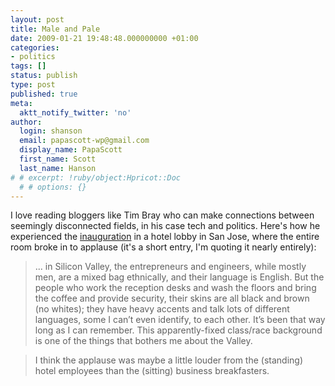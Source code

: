 ```yaml
---
layout: post
title: Male and Pale
date: 2009-01-21 19:48:48.000000000 +01:00
categories:
- politics
tags: []
status: publish
type: post
published: true
meta:
  aktt_notify_twitter: 'no'
author:
  login: shanson
  email: papascott-wp@gmail.com
  display_name: PapaScott
  first_name: Scott
  last_name: Hanson
# # excerpt: !ruby/object:Hpricot::Doc
  # # options: {}
---
```

<p>I love reading bloggers like Tim Bray who can make connections between seemingly disconnected fields, in his case tech and politics. Here's how he experienced the <a href="http://www.tbray.org/ongoing/When/200x/2009/01/21/Inauguration">inauguration</a> in a hotel lobby in San Jose, where the entire room broke in to applause (it's a short entry, I'm quoting it nearly entirely):</p>
<blockquote><p>... in Silicon Valley, the entrepreneurs and engineers, while mostly men, are a mixed bag ethnically, and their language is English. But the people who work the reception desks and wash the floors and bring the coffee and provide security, their skins are all black and brown (no whites); they have heavy accents and talk lots of different languages, some I can&rsquo;t even identify, to each other. It&rsquo;s been that way long as I can remember. This apparently-fixed class/race background is one of the things that bothers me about the Valley.</p></blockquote>
<blockquote><p>I think the applause was maybe a little louder from the (standing) hotel employees than the (sitting) business breakfasters.</p></blockquote>
